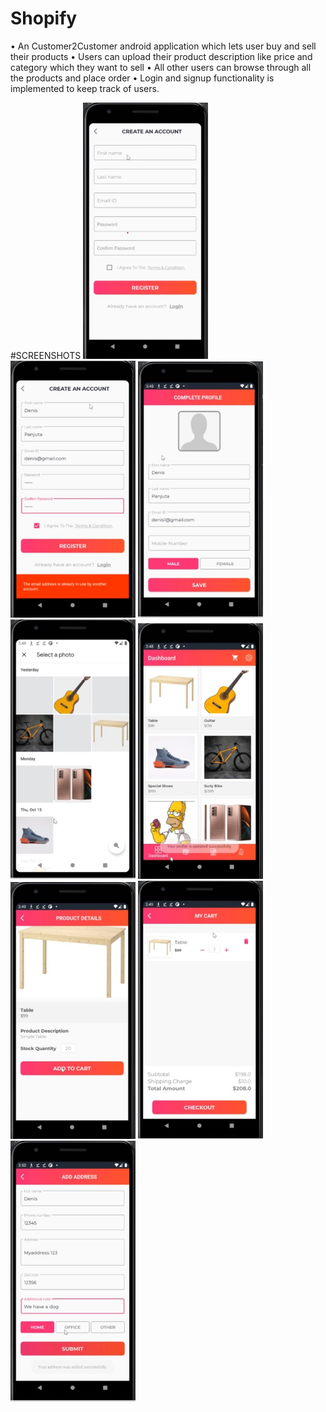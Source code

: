 # Shopify
•	An Customer2Customer android application which lets user buy and sell their products
•	Users can upload their product description like price and category which they want to sell
•	All other users can browse through all the products and place order
•	Login and signup functionality is implemented to keep track of users.


#SCREENSHOTS
<img src="https://github.com/Himanshu6124/Shopify/blob/master/screenshots/scr3.jpg" alt="Error" style="width:200px;"/> <img src="https://github.com/Himanshu6124/Shopify/blob/master/screenshots/scr4.jpg" alt="Error" style="width:200px;"/> <img src="https://github.com/Himanshu6124/Shopify/blob/master/screenshots/scr5.jpg" alt="Error" style="width:200px;"/> <img src="https://github.com/Himanshu6124/Shopify/blob/master/screenshots/scr6.jpg" alt="Error" style="width:200px;"/>
<img src="https://github.com/Himanshu6124/Shopify/blob/master/screenshots/scr7.jpg" alt="Error" style="width:200px;"/> <img src="https://github.com/Himanshu6124/Shopify/blob/master/screenshots/scr8.jpg" alt="Error" style="width:200px;"/> <img src="https://github.com/Himanshu6124/Shopify/blob/master/screenshots/scr9.jpg" alt="Error" style="width:200px;"/> <img src="https://github.com/Himanshu6124/Shopify/blob/master/screenshots/scr10.jpg" alt="Error" style="width:200px;"/>

